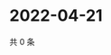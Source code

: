 # 2022-04-21

共 0 条

<!-- BEGIN WEIBO -->
<!-- 最后更新时间 Thu Apr 21 2022 02:19:31 GMT+0800 (China Standard Time) -->

<!-- END WEIBO -->
